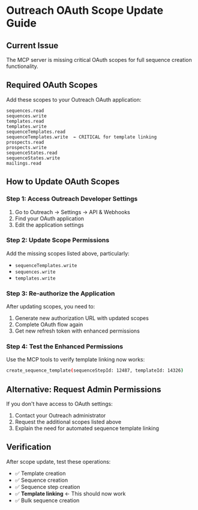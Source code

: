 # Outreach OAuth Scope Update Guide

## Current Issue
The MCP server is missing critical OAuth scopes for full sequence creation functionality.

## Required OAuth Scopes
Add these scopes to your Outreach OAuth application:

```
sequences.read
sequences.write  
templates.read
templates.write
sequenceTemplates.read
sequenceTemplates.write  ← CRITICAL for template linking
prospects.read
prospects.write
sequenceStates.read
sequenceStates.write
mailings.read
```

## How to Update OAuth Scopes

### Step 1: Access Outreach Developer Settings
1. Go to Outreach → Settings → API & Webhooks
2. Find your OAuth application 
3. Edit the application settings

### Step 2: Update Scope Permissions
Add the missing scopes listed above, particularly:
- `sequenceTemplates.write`
- `sequences.write` 
- `templates.write`

### Step 3: Re-authorize the Application
After updating scopes, you need to:
1. Generate new authorization URL with updated scopes
2. Complete OAuth flow again
3. Get new refresh token with enhanced permissions

### Step 4: Test the Enhanced Permissions
Use the MCP tools to verify template linking now works:
```bash
create_sequence_template(sequenceStepId: 12487, templateId: 14326)
```

## Alternative: Request Admin Permissions
If you don't have access to OAuth settings:
1. Contact your Outreach administrator
2. Request the additional scopes listed above
3. Explain the need for automated sequence template linking

## Verification
After scope update, test these operations:
- ✅ Template creation
- ✅ Sequence creation  
- ✅ Sequence step creation
- ✅ **Template linking** ← This should now work
- ✅ Bulk sequence creation